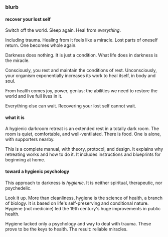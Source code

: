 ### blurb

#### recover your lost self

Switch off the world. Sleep again. Heal from _everything_.

Including trauma. Healing from it feels like a miracle. Lost parts of oneself return. One becomes whole again.

Darkness does nothing. It is just a condition. What life does in darkness is the miracle.

Consciously, you rest and maintain the conditions of rest. Unconsciously, your organism exponentially increases its work to heal itself, in body and soul.

From health comes joy, power, genius: the abilities we need to restore the world and live full lives in it.

Everything else can wait. Recovering your lost self cannot wait.
 
#### what it is 

A hygienic darkroom retreat is an extended rest in a totally dark room. The room is quiet, comfortable, and well-ventilated. There is food. One is alone, with supporters nearby.

This is a complete manual, with theory, protocol, and design. It explains why retreating works and how to do it. It includes instructions and blueprints for beginning at home.

#### toward a hygienic psychology

This approach to darkness is _hygienic_. It is neither spiritual, therapeutic, nor psychedelic. 

Look it up. More than cleanliness, hygiene is the science of health, a branch of biology. It is based on life's self-preserving and conditional nature. Hygiene (not medicine) led the 19th century's huge improvements in public health.

Hygiene lacked only a psychology and way to deal with trauma. These prove to be the keys to health. The result: reliable miracles.



